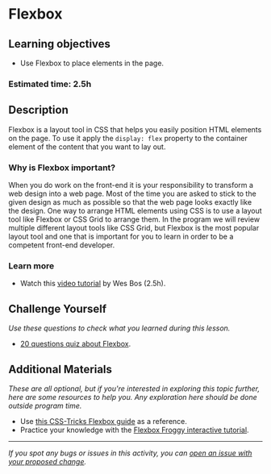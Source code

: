 # Flexbox

## Learning objectives

- Use Flexbox to place elements in the page.

### Estimated time: 2.5h

## Description

Flexbox is a layout tool in CSS that helps you easily position HTML elements on the page. To use it apply the `display: flex` property to the container element of the content that you want to lay out.

### Why is Flexbox important?

When you do work on the front-end it is your responsibility to transform a web design into a web page. Most of the time you are asked to stick to the given design as much as possible so that the web page looks exactly like the design. One way to arrange HTML elements using CSS is to use a layout tool like Flexbox or CSS Grid to arrange them. In the program we will review multiple different layout tools like CSS Grid, but Flexbox is the most popular layout tool and one that is important for you to learn in order to be a competent front-end developer.

### Learn more

- Watch this [video tutorial](https://www.youtube.com/playlist?list=PLu8EoSxDXHP7xj_y6NIAhy0wuCd4uVdid) by Wes Bos (2.5h).

## Challenge Yourself

*Use these questions to check what you learned during this lesson.*
- [20 questions quiz about Flexbox](https://docs.google.com/forms/d/e/1FAIpQLSelTi87XC9r3Z8gxqwgNsWCjw_NNjH3Qd-TNNvdiNSocCjaaA/viewform).

## Additional Materials

*These are all optional, but if you're interested in exploring this topic further, here are some resources to help you. Any exploration here should be done outside program time.*
- Use [this CSS-Tricks Flexbox guide](https://css-tricks.com/snippets/css/a-guide-to-flexbox/) as a reference.
- Practice your knowledge with the [Flexbox Froggy interactive tutorial](http://flexboxfroggy.com/).

------

_If you spot any bugs or issues in this activity, you can [open an issue with your proposed change](https://github.com/microverseinc/curriculum-transversal-skills/blob/main/git-github/articles/open_issue.md)._
